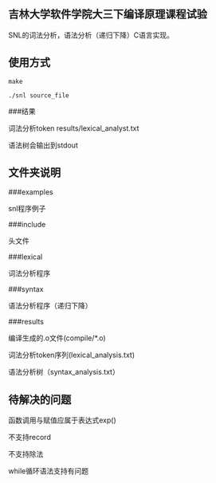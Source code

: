 吉林大学软件学院大三下编译原理课程试验
---

SNL的词法分析，语法分析（递归下降）C语言实现。

使用方式
---

    make
    
    ./snl source_file

###结果
    
词法分析token results/lexical_analyst.txt

语法树会输出到stdout


文件夹说明
---


###examples

snl程序例子

###include

头文件

###lexical

词法分析程序

###syntax

语法分析程序（递归下降）

###results

编译生成的.o文件(compile/*.o)

词法分析token序列(lexical_analysis.txt)

语法分析树（syntax_analysis.txt）


待解决的问题
---

函数调用与赋值应属于表达式exp()

不支持record

不支持除法

while循环语法支持有问题
